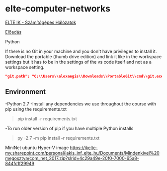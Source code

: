 # elte-computer-networks

[ELTE IK - Számítógépes Hálózatok](http://szalaigj.web.elte.hu/index.php/szamitogepes-halozatok-gyakorlat/)

[Előadás](http://lakis.web.elte.hu/szh201819I/)

Python

If there is no Git in your machine and you don't have privileges to install it. Download the portable (thumb drive edition) and link it like in the workspace settings but it has to be in the settings of the vs code itself and not as a workspace setting.

```json
"git.path": "C:\\Users\\alexaegis\\Downloads\\PortableGit\\cmd\\git.exe"
```

## Environment

-Python 2.7
-Install any dependencies we use throughout the course with pip using the requirements.txt

> pip install -r requirements.txt

-To run older version of pip if you have multiple Python installs

> py -2.7 -m pip install -r requirements.txt

MiniNet ubuntu Hyper-V image
https://ikelte-my.sharepoint.com/personal/lakis_inf_elte_hu/Documents/Mindenkivel%20megosztva/com_net_2017.zip?slrid=4c29a49e-20f0-7000-65a8-844fc1f29949

